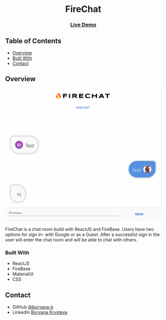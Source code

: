 <h1 align="center">FireChat</h1>

<div align="center">
  <h3>
    <a href="https://firechatapp-demo.netlify.app/" target="_blank">
      Live Demo
    </a>
  </h3>
</div>

<!-- TABLE OF CONTENTS -->

## Table of Contents

- [Overview](#overview)
- [Built With](#built-with)
- [Contact](#contact)

<!-- OVERVIEW -->

## Overview

![screenshot](/screenshot.png)

FireChat is a chat room build with ReactJS and FireBase. Users have two options for sign in- with Google or as a Guest.
After a successful sign in the user will enter the chat room and will be able to chat with others.



### Built With


- ReactJS
- FireBase
- MaterialUI
- CSS


## Contact

- GitHub [@boryana-k](https://github.com/boryana-k)
- LinkedIn [Boryana Krysteva](https://www.linkedin.com/in/boryana-krysteva/)

